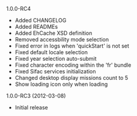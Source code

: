 
1.0.0-RC4

  * Added CHANGELOG
  * Added READMEs
  * Added EhCache XSD definition
  * Removed accessbility mode selection
  * Fixed error in logs when 'quickStart' is not set 
  * Fixed default locale selection
  * Fixed year selection auto-submit
  * Fixed character encoding within the 'fr' bundle
  * Fixed Sifac services initialization
  * Changed desktop display missions count to 5
  * Show loading icon only when loading

1.0.0-RC3 (2012-03-08)

  * Initial release
